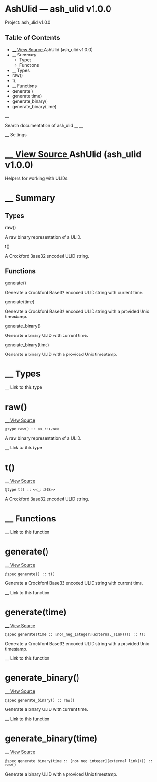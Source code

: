 # AshUlid — ash_ulid v1.0.0

Project: ash_ulid v1.0.0

## Table of Contents

- [ __ View Source ](external_link) AshUlid (ash_ulid v1.0.0)
- __ Summary
  - Types
  - Functions
- __ Types
- raw()
- t()
- __ Functions
- generate()
- generate(time)
- generate_binary()
- generate_binary(time)

__

Search documentation of ash_ulid __ __

__ Settings

#  [ __ View Source ](external_link) AshUlid (ash_ulid v1.0.0)

Helpers for working with ULIDs.

#  __ Summary

##  Types

raw()

A raw binary representation of a ULID.

t()

A Crockford Base32 encoded ULID string.

##  Functions

generate()

Generate a Crockford Base32 encoded ULID string with current time.

generate(time)

Generate a Crockford Base32 encoded ULID string with a provided Unix timestamp.

generate_binary()

Generate a binary ULID with current time.

generate_binary(time)

Generate a binary ULID with a provided Unix timestamp.

#  __ Types

__ Link to this type

# raw()

[ __ View Source ](external_link)
    
    
    @type raw() :: <<_::128>>

A raw binary representation of a ULID.

__ Link to this type

# t()

[ __ View Source ](external_link)
    
    
    @type t() :: <<_::208>>

A Crockford Base32 encoded ULID string.

#  __ Functions

__ Link to this function

# generate()

[ __ View Source ](external_link)
    
    
    @spec generate() :: t()

Generate a Crockford Base32 encoded ULID string with current time.

__ Link to this function

# generate(time)

[ __ View Source ](external_link)
    
    
    @spec generate(time :: [non_neg_integer](external_link)()) :: t()

Generate a Crockford Base32 encoded ULID string with a provided Unix timestamp.

__ Link to this function

# generate_binary()

[ __ View Source ](external_link)
    
    
    @spec generate_binary() :: raw()

Generate a binary ULID with current time.

__ Link to this function

# generate_binary(time)

[ __ View Source ](external_link)
    
    
    @spec generate_binary(time :: [non_neg_integer](external_link)()) :: raw()

Generate a binary ULID with a provided Unix timestamp.
